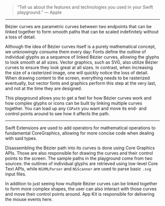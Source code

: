 > “Tell us about the features and technologies you used in your Swift playground.” ― Apple

---

Bézier curves are parametric curves between two endpoints that can be linked together to form smooth paths that can be scaled indefinitely without a loss of detail.

Although the idea of Bézier curves itself is a purely mathematical concept, we unknowingly consume them every day: Fonts define the outline of individual glyphs as a sequence of linked Bézier curves, allowing the glyphs to look smooth at all sizes. Vector graphics, such as SVG, also utilize Bézier curves to ensure they look great at all sizes. In contrast, when increasing the size of a rasterized image, one will quickly notice the loss of detail. When drawing content to the screen, everything needs to be rasterized eventually, but vector fonts and graphics perform this step at the very last, and not at the time they are designed.

This playground allows you to get a feel for how Bézier curves work and how complex glyphs or icons can be built by linking multiple curves together. You can load up any `CGPath` you want and move its end- and control points around to see how it affects the path.

---

Swift Extensions are used to add operators for mathematical operations to fundamental CoreGraphics, allowing for more concise code when dealing with said types.

Disassembling the Bézier path into its curves is done using Core Graphics APIs. Those are also responsible for drawing the curves and their control points to the screen. The sample paths in the playground come from two sources: the outlines of individual glyphs are retrieved using low-level Core Text APIs, while `NSXMLParser` and `NSScanner` are used to parse basic `.svg` input files.

In addition to just seeing how multiple Bézier curves can be linked together to form more complex shapes, the user can also interact with those curves and move their control points around. App Kit is responsible for delivering the mouse events here.
